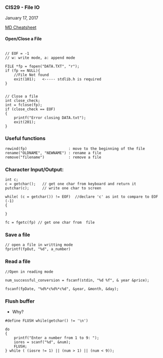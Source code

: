 ### CIS29 - File IO
January 17, 2017

[MD Cheatsheet](https://github.com/adam-p/markdown-here/wiki/Markdown-Cheatsheet)

#### Open/Close a File
```

// EOF = -1
// w: write mode, a: append mode

FILE *fp = fopen("DATA.TXT", "r");
if (fp == NULL){
    //File Not found
    exit(101);   <----- stdlib.h is required
}


// Close a file
int close_check;
int = fclose(fp);
if (close_check == EOF)
{
    printf("Error closing DATA.txt");
    exit(201);
}
```
### Useful functions
```
rewind(fp)                   : move to the beginning of the file
rename("OLDNAME", "NEWNAME") : rename a file
remove("filename")           : remove a file
```

### Character Input/Output:
```
int c;
c = getchar();   // get one char from keyboard and return it
putchar(c);      // write one char to screen

while( (c = getchar()) != EOF)  //declare 'c' as int to compare to EOF (-1)
{

}

fc = fgetc(fp) // get one char from  file
```

### Save a file
```
// open a file in writting mode
fprintf(fpOut, "%d", a_number)
```
### Read a file
```
//Open in reading mode

num_successful_conversion = fscanf(stdin, "%d %f", & year &price);

fscanf(fpDate, "%d%*c%d%*c%d", &year, &month, &day);

```

### Flush buffer

* Why? 
```
#define FLUSH while(getchar() != '\n')

do
{   
    printf("Enter a number from 1 to 9: ");
    iores = scanf("%d", &num);
    FLUSH;
} while ( (iosre != 1) || (num > 1) || (num < 9));

```

